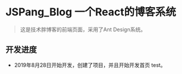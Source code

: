# JSPang_Blog 一个React的博客系统

> 这是技术胖博客的前端页面，采用了Ant Design系统。

## 开发进度

- 2019年8月28日开始开发，创建了项目，并且开始开发首页 test。